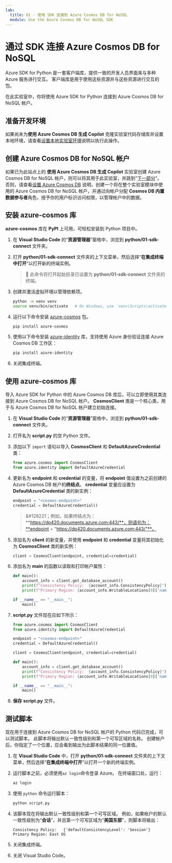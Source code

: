 ```yaml
---
lab:
  title: 01 - 使用 SDK 连接到 Azure Cosmos DB for NoSQL
  module: Use the Azure Cosmos DB for NoSQL SDK
---
```


# 通过 SDK 连接 Azure Cosmos DB for NoSQL

Azure SDK for Python 是一套客户端库，提供一致的开发人员界面来与多种 Azure 服务进行交互。 客户端库是用于使用这些资源并与这些资源进行交互的包。

在此实验室中，你将使用 Azure SDK for Python 连接到 Azure Cosmos DB for NoSQL 帐户。

## 准备开发环境

如果尚未为**使用 Azure Cosmos DB 生成 Copilot** 克隆实验室代码存储库并设置本地环境，请查看[设置本地实验室环境](00-setup-lab-environment.md)说明以执行此操作。

## 创建 Azure Cosmos DB for NoSQL 帐户

如果已为此站点上的 **使用 Azure Cosmos DB 生成 Copilot** 实验室创建 Azure Cosmos DB for NoSQL 帐户，则可以将其用于此实验室，并跳到“[下一部分](#install-the-azure-cosmos-library)”。 否则，请查看[设置 Azure Cosmos DB](../../common/instructions/00-setup-cosmos-db.md) 说明，创建一个将在整个实验室模块中使用的 Azure Cosmos DB for NoSQL 帐户，并通过向帐户分配 **Cosmos DB 内置数据参与者**角色，授予你的用户标识访问权限，以管理帐户中的数据。

## 安装 azure-cosmos 库

**azure-cosmos** 库在 **PyPI** 上可用，可轻松安装到 Python 项目中。

1. 在 **Visual Studio Code** 的“**资源管理器**”窗格中，浏览到 **python/01-sdk-connect** 文件夹。

1. 打开 **python/01-sdk-connect** 文件夹的上下文菜单，然后选择“**在集成终端中打开**”以打开新的终端实例。

    > &#128221; 此命令将打开起始目录已设置为 **python/01-sdk-connect** 文件夹的终端。

1. 创建并激活虚拟环境以管理依赖项。

   ```bash
   python -m venv venv
   source venv/bin/activate   # On Windows, use `venv\Scripts\activate`
   ```

1. 运行以下命令安装 [azure-cosmos][pypi.org/project/azure-cosmos] 包。

   ```bash
   pip install azure-cosmos
   ```

1. 使用以下命令安装 [azure-identity][pypi.org/project/azure-identity] 库，支持使用 Azure 身份验证连接 Azure Cosmos DB 工作区：

   ```bash
   pip install azure-identity
   ```

1. 关闭集成终端。

## 使用 azure-cosmos 库

导入 Azure SDK for Python 中的 Azure Cosmos DB 库后，可以立即使用其类连接到 Azure Cosmos DB for NoSQL 帐户。 **CosmosClient** 类是一个核心类，用于与 Azure Cosmos DB for NoSQL 帐户建立初始连接。

1. 在 **Visual Studio Code** 的“**资源管理器**”窗格中，浏览到 **python/01-sdk-connect** 文件夹。

1. 打开名为 **script.py** 的空 Python 文件。

1. 添加以下 `import` 语句以导入 **CosmosClient** 和 **DefaultAzureCredential** 类：

   ```python
   from azure.cosmos import CosmosClient
   from azure.identity import DefaultAzureCredential
   ```

1. 更新名为 **endpoint** 和 **credential** 的变量，将 **endpoint** 值设置为之前创建的 Azure Cosmos DB 帐户的**终结点**。 **credential** 变量应设置为 **DefaultAzureCredential** 类的新实例：

   ```python
   endpoint = "<cosmos-endpoint>"
   credential = DefaultAzureCredential()
   ```

    > &#128221；例如，如果终结点为：**https://dp420.documents.azure.com:443/**，则语句为：**endpoint = "https://dp420.documents.azure.com:443/"**。

1. 添加名为 **client** 的新变量，并使用 **endpoint** 和 **credential** 变量将其初始化为 **CosmosClient** 类的新实例：

   ```python
   client = CosmosClient(endpoint, credential=credential)
   ```

1. 添加名为 **main** 的函数以读取和打印帐户属性：

   ```python
   def main():
       account_info = client.get_database_account()
       print(f"Consistency Policy:  {account_info.ConsistencyPolicy}")
       print(f"Primary Region: {account_info.WritableLocations[0]['name']}")

   if __name__ == "__main__":
       main()
   ```

1. **script.py** 文件现在应如下所示：

   ```python
   from azure.cosmos import CosmosClient
   from azure.identity import DefaultAzureCredential

   endpoint = "<cosmos-endpoint>"
   credential = DefaultAzureCredential()

   client = CosmosClient(endpoint, credential=credential)

   def main():
       account_info = client.get_database_account()
       print(f"Consistency Policy:  {account_info.ConsistencyPolicy}")
       print(f"Primary Region: {account_info.WritableLocations[0]['name']}")

   if __name__ == "__main__":
       main()
    ```

1. **保存** **script.py** 文件。

## 测试脚本

现在用于连接到 Azure Cosmos DB for NoSQL 帐户的 Python 代码已完成，可以测试脚本。 此脚本将输出默认一致性级别和第一个可写区域的名称。 创建帐户后，你指定了一个位置，应会看到输出为此脚本结果的同一位置值。

1. 在 **Visual Studio Code** 中，打开 **python/01-sdk-connect** 文件夹的上下文菜单，然后选择“**在集成终端中打开**”以打开一个新的终端实例。

1. 运行脚本之前，必须使用`az login`命令登录 Azure。 在终端窗口处，运行：

   ```bash
   az login
   ```

1. 使用 `python` 命令运行脚本：

   ```bash
   python script.py
   ```

1. 该脚本现在将输出默认一致性级别和第一个可写区域。 例如，如果帐户的默认一致性级别为“**会话**”，并且第一个可写区域为“**美国东部**”，则脚本将输出：

   ```text
   Consistency Policy:   {'defaultConsistencyLevel': 'Session'}
   Primary Region: East US
   ```

1. 关闭集成终端。

1. 关闭 Visual Studio Code。

[pypi.org/project/azure-cosmos]: https://pypi.org/project/azure-cosmos
[pypi.org/project/azure-identity]: https://pypi.org/project/azure-identity
